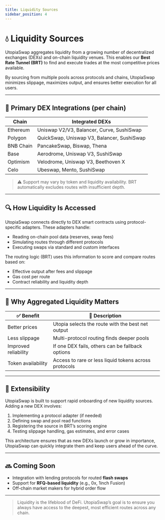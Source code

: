 ```yaml
---
title: Liquidity Sources
sidebar_position: 4
---
```


# 💧 Liquidity Sources

UtopiaSwap aggregates liquidity from a growing number of decentralized exchanges (DEXs) and on-chain liquidity venues. This enables our **Best Rate Tunnel (BRT)** to find and execute trades at the most competitive prices available.

By sourcing from multiple pools across protocols and chains, UtopiaSwap minimizes slippage, maximizes output, and ensures better execution for all users.

---

## 🔗 Primary DEX Integrations (per chain)

| Chain     | Integrated DEXs                                       |
|-----------|--------------------------------------------------------|
| Ethereum  | Uniswap V2/V3, Balancer, Curve, SushiSwap             |
| Polygon   | QuickSwap, Uniswap V3, Balancer, SushiSwap            |
| BNB Chain | PancakeSwap, Biswap, Thena                            |
| Base      | Aerodrome, Uniswap V3, SushiSwap                      |
| Optimism  | Velodrome, Uniswap V3, Beethoven X                    |
| Celo      | Ubeswap, Mento, SushiSwap                             |

> ⚠️ Support may vary by token and liquidity availability. BRT automatically excludes routes with insufficient depth.

---

## 🔍 How Liquidity Is Accessed

UtopiaSwap connects directly to DEX smart contracts using protocol-specific adapters. These adapters handle:

- Reading on-chain pool data (reserves, swap fees)
- Simulating routes through different protocols
- Executing swaps via standard and custom interfaces

The routing logic (BRT) uses this information to score and compare routes based on:
- Effective output after fees and slippage
- Gas cost per route
- Contract reliability and liquidity depth

---

## 🧩 Why Aggregated Liquidity Matters

| ✅ Benefit            | 🔎 Description                                                       |
|-----------------------|----------------------------------------------------------------------|
| Better prices         | Utopia selects the route with the best net output                   |
| Less slippage         | Multi-protocol routing finds deeper pools                           |
| Improved reliability  | If one DEX fails, others can be fallback options                    |
| Token availability    | Access to rare or less liquid tokens across protocols               |

---

## 🔧 Extensibility

UtopiaSwap is built to support rapid onboarding of new liquidity sources. Adding a new DEX involves:

1. Implementing a protocol adapter (if needed)
2. Defining swap and pool read functions
3. Registering the source in BRT’s scoring engine
4. Testing slippage handling, gas estimates, and error cases

This architecture ensures that as new DEXs launch or grow in importance, UtopiaSwap can quickly integrate them and keep users ahead of the curve.

---

## 🔜 Coming Soon

- Integration with lending protocols for routed **flash swaps**
- Support for **RFQ-based liquidity** (e.g., 0x, 1inch Fusion)
- Off-chain market makers for hybrid order flow

---

> Liquidity is the lifeblood of DeFi. UtopiaSwap’s goal is to ensure you always have access to the deepest, most efficient routes across any chain.
